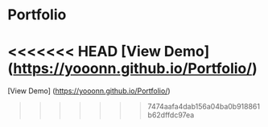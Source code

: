 # Portfolio

<<<<<<< HEAD
[View Demo] (https://yooonn.github.io/Portfolio/)
=======
[View Demo] (https://yooonn.github.io/Portfolio/)
>>>>>>> 7474aafa4dab156a04ba0b918861b62dffdc97ea
